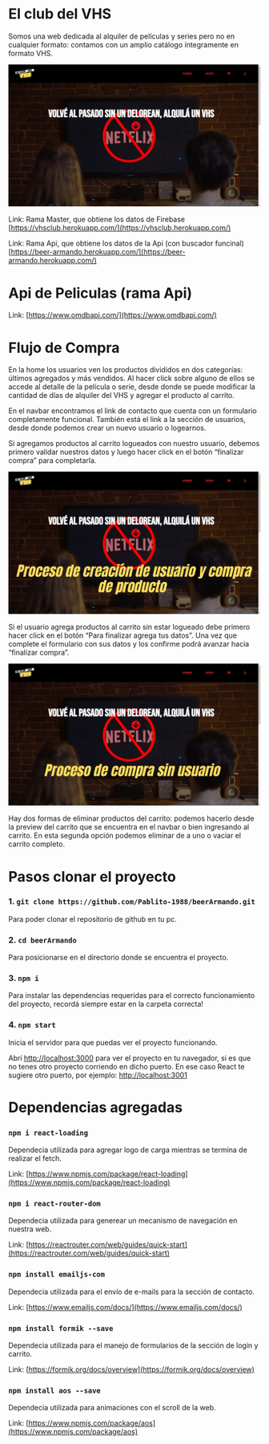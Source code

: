 # El club del VHS
Somos una web dedicada al alquiler de películas y series pero no en cualquier formato: contamos con un amplio catálogo íntegramente en formato VHS. 

![Main](Main.jpg)

Link: Rama Master, que obtiene los datos de Firebase [https://vhsclub.herokuapp.com/](https://vhsclub.herokuapp.com/)

Link: Rama Api, que obtiene los datos de la Api (con buscador funcinal) [https://beer-armando.herokuapp.com/](https://beer-armando.herokuapp.com/)

# Api de Peliculas (rama Api)

Link: [https://www.omdbapi.com/](https://www.omdbapi.com/)


# Flujo de Compra

En la home los usuarios ven los productos divididos en dos categorías: últimos agregados y más vendidos. Al hacer click sobre alguno de ellos se accede al detalle de la película o serie, desde donde se puede modificar la cantidad de días de alquiler del VHS y agregar el producto al carrito. 

En el navbar encontramos el link de contacto que cuenta con un formulario completamente funcional. También está el link a la sección de usuarios, desde donde podemos crear un nuevo usuario o logearnos.  

Si agregamos productos al carrito logueados con nuestro usuario, debemos primero validar nuestros datos y luego hacer click en el botón “finalizar compra” para completarla.  


[![Video paso a paso ](case1.jpg)](https://vimeo.com/653075146)

Si el usuario agrega productos al carrito sin estar logueado debe primero hacer click en el botón “Para finalizar agrega tus datos”. Una vez que complete el formulario con sus datos y los confirme podrá avanzar hacia “finalizar compra”.  

[![Video paso a paso ](case2.jpg)](https://vimeo.com/653071444)

Hay dos formas de eliminar productos del carrito: podemos hacerlo desde la preview del carrito que se encuentra en el navbar o bien ingresando al carrito. En esta segunda opción podemos eliminar de a uno o vaciar el carrito completo.  


# Pasos clonar el proyecto

### 1. `git clone https://github.com/Pablito-1988/beerArmando.git`
Para poder clonar el repositorio de github en tu pc.

### 2. `cd beerArmando`
Para posicionarse en el directorio donde se encuentra el proyecto.

### 3. `npm i`
Para  instalar las dependencias requeridas para el correcto funcionamiento del proyecto, recordá siempre estar en la carpeta correcta!

### 4. `npm start`
Inicia el servidor para que puedas ver el proyecto funcionando.

Abrí [http://localhost:3000](http://localhost:3000) para ver el proyecto en tu navegador, si es que no tenes otro proyecto corriendo en dicho puerto. En ese caso React te sugiere otro puerto, por ejemplo: [http://localhost:3001](http://localhost:3001)


# Dependencias agregadas 

### `npm i react-loading`
Dependecia utilizada para agregar logo de carga mientras se termina de realizar el fetch.

Link: [https://www.npmjs.com/package/react-loading](https://www.npmjs.com/package/react-loading)

### `npm i react-router-dom`
Dependecia utilizada para generear un mecanismo de navegación en nuestra web.

Link: [https://reactrouter.com/web/guides/quick-start](https://reactrouter.com/web/guides/quick-start)

### `npm install emailjs-com `
Dependecia utilizada para el envío de e-mails para la sección de contacto.

Link: [https://www.emailjs.com/docs/](https://www.emailjs.com/docs/)

### `npm install formik --save`
Dependecia utilizada para el manejo de formularios de la sección de login y carrito.

Link: [https://formik.org/docs/overview](https://formik.org/docs/overview)

### `npm install aos --save`
Dependecia utilizada para animaciones con el scroll de la web.

Link: [https://www.npmjs.com/package/aos](https://www.npmjs.com/package/aos)





